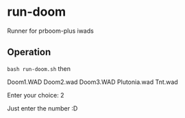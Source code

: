 # run-doom
Runner for prboom-plus iwads

## Operation
`bash run-doom.sh`
then 

Doom1.WAD  Doom2.wad  Doom3.WAD  Plutonia.wad  Tnt.wad

Enter your choice: 2

Just enter the number :D
